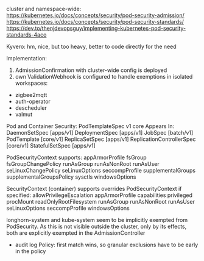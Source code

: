 
cluster and namespace-wide: 
https://kubernetes.io/docs/concepts/security/pod-security-admission/
https://kubernetes.io/docs/concepts/security/pod-security-standards/
https://dev.to/thenjdevopsguy/implementing-kubernetes-pod-security-standards-4aco

Kyvero: hm, nice, but too heavy, better to code directly for the need

Implementation:
1. AdmissionConfirmation with cluster-wide config is deployed
2. own ValidationWebhook is configured to handle exemptions in isolated workspaces:
- zigbee2mqtt
- auth-operator
- descheduler
- valmut


Pod and Container Security:
PodTemplateSpec v1 core
Appears In:
    DaemonSetSpec [apps/v1]
    DeploymentSpec [apps/v1]
    JobSpec [batch/v1]
    PodTemplate [core/v1]
    ReplicaSetSpec [apps/v1]
    ReplicationControllerSpec [core/v1]
    StatefulSetSpec [apps/v1]

PodSecurityContext supports:
  appArmorProfile
  fsGroup
  fsGroupChangePolicy
  runAsGroup
  runAsNonRoot
  runAsUser
  seLinuxChangePolicy
  seLinuxOptions
  seccompProfile
  supplementalGroups
  supplementalGroupsPolicy
  sysctls
  windowsOptions

SecurityContext (container) supports overrides PodSecurityContext if specified:
  allowPrivilegeEscalation
  appArmorProfile
  capabilities
  privileged
  procMount
  readOnlyRootFilesystem
  runAsGroup
  runAsNonRoot
  runAsUser
  seLinuxOptions
  seccompProfile
  windowsOptions

longhorn-system and kube-system seem to be implicitly exempted from PodSecurity. As this is not visible outside the cluster, only by its effects, both are explicitly exempted in the AdmissionController
- audit log Policy: first match wins, so granular exclusions have to be early in the policy
